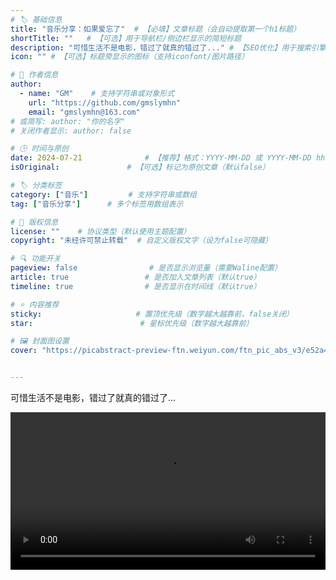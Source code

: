 ```yaml
---
# 🏷️ 基础信息
title: "音乐分享：如果爱忘了"  # 【必填】文章标题（会自动提取第一个h1标题）
shortTitle: ""   # 【可选】用于导航栏/侧边栏显示的简短标题
description: "可惜生活不是电影，错过了就真的错过了..." # 【SEO优化】用于搜索引擎显示的描述
icon: "" # 【可选】标题旁显示的图标（支持iconfont/图片路径）

# 👤 作者信息
author: 
  - name: "GM"    # 支持字符串或对象形式
    url: "https://github.com/gmslymhn" 
    email: "gmslymhn@163.com"
# 或简写: author: "你的名字" 
# 关闭作者显示: author: false

# 🕒 时间与原创
date: 2024-07-21              # 【推荐】格式：YYYY-MM-DD 或 YYYY-MM-DD hh:mm:ss
isOriginal:               # 【可选】标记为原创文章（默认false）

# 🏷️ 分类标签
category: ["音乐"]         # 支持字符串或数组
tag: ["音乐分享"]      # 多个标签用数组表示

# 📜 版权信息
license: ""    # 协议类型（默认使用主题配置）
copyright: "未经许可禁止转载"  # 自定义版权文字（设为false可隐藏）

# 🔍 功能开关
pageview: false                # 是否显示浏览量（需要Waline配置）
article: true                 # 是否加入文章列表（默认true）
timeline: true                # 是否显示在时间线（默认true）

# ⭐ 内容推荐
sticky:                     # 置顶优先级（数字越大越靠前，false关闭）
star:                        # 星标优先级（数字越大越靠前）

# 🖼️ 封面图设置
cover: "https://picabstract-preview-ftn.weiyun.com/ftn_pic_abs_v3/e52a4ad371bc8e86a493d38e00905a991d0d124d28ef4eb5202bb0333688a50b28e3f47af170c367d4071e496b796341?pictype=scale&from=30013&version=3.3.3.3&fname=2024-07-215MIIq.png&size=750"  # 文章卡片封面图（建议尺寸：1200×600）


---
```


可惜生活不是电影，错过了就真的错过了...
<!-- more -->



<video width="100%" controls> <source src="https://vercel-lz.tyut.tech/api/lz?fid=irNFA25474ad&pwd=hb2n&isNewd=https://innlab.lanzn.com" type="video/mp4"> 您的浏览器不支持视频播放 </video>